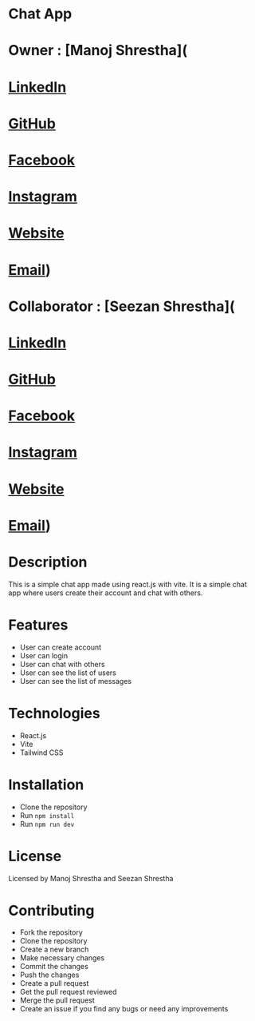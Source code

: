 # Chat App

# Owner : [Manoj Shrestha](
# [LinkedIn](https://www.linkedin.com/in/manoj-shrestha-newar/)
# [GitHub](https://github.com/remon343)
# [Facebook](https://www.facebook.com/rem.on.343)
# [Instagram](https://www.instagram.com/remon.js/)
# [Website](https://sthamanoj.com.np/)
# [Email](mailto:manojbicte@gmail.com))

# Collaborator : [Seezan Shrestha](
# [LinkedIn](https://www.linkedin.com/in/seezan-shrestha-479133226/)
# [GitHub](https://github.com/seezan25)
# [Facebook](https://www.facebook.com/seezon.stha.5)
# [Instagram](https://www.instagram.com/seezan.stha/)
# [Website](https://seezanshrestha.com.np/)
# [Email](mailto:seezanshrestha8@gmail.com))

# Description
This is a simple chat app made using react.js with vite. It is a simple chat app where users create their account and chat with others.

# Features
- User can create account
- User can login
- User can chat with others
- User can see the list of users
- User can see the list of messages

# Technologies
- React.js
- Vite
- Tailwind CSS

# Installation
- Clone the repository
- Run `npm install`
- Run `npm run dev`

# License
Licensed by Manoj Shrestha and Seezan Shrestha

# Contributing
- Fork the repository
- Clone the repository
- Create a new branch
- Make necessary changes
- Commit the changes
- Push the changes
- Create a pull request
- Get the pull request reviewed
- Merge the pull request
- Create an issue if you find any bugs or need any improvements






